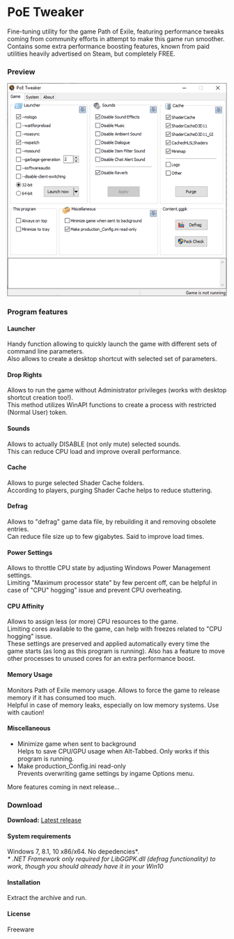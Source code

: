 # PoE Tweaker

Fine-tuning utility for the game Path of Exile, featuring performance tweaks coming from community efforts in attempt to make this game run smoother. Contains some extra performance boosting features, known from paid utilities heavily advertised on Steam, but completely FREE.

### Preview

![PoE Tweaker](preview.gif)

### Program features

#### Launcher
Handy function allowing to quickly launch the game with different sets of command line parameters.  
Also allows to create a desktop shortcut with selected set of parameters.

#### Drop Rights
Allows to run the game without Administrator privileges (works with desktop shortcut creation too!).  
This method utilizes WinAPI functions to create a process with restricted (Normal User) token.

#### Sounds
Allows to actually DISABLE (not only mute) selected sounds.   
This can reduce CPU load and improve overall performance.

#### Cache
Allows to purge selected Shader Cache folders.   
According to players, purging Shader Cache helps to reduce stuttering.

#### Defrag
Allows to "defrag" game data file, by rebuilding it and removing obsolete entries.   
Can reduce file size up to few gigabytes. Said to improve load times.

#### Power Settings
Allows to throttle CPU state by adjusting Windows Power Management settings.  
Limiting "Maximum processor state" by few percent off, can be helpful in case of "CPU" hogging" issue and prevent CPU overheating.

#### CPU Affinity
Allows to assign less (or more) CPU resources to the game.  
Limiting cores available to the game, can help with freezes related to "CPU hogging" issue.  
These settings are preserved and applied automatically every time the game starts (as long as this program is running). 
Also has a feature to move other processes to unused cores for an extra performance boost.
 
#### Memory Usage
Monitors Path of Exile memory usage. Allows to force the game to release memory if it has consumed too much.   
Helpful in case of memory leaks, especially on low memory systems. Use with caution!

#### Miscellaneous
* Minimize game when sent to background  
  Helps to save CPU/GPU usage when Alt-Tabbed. Only works if this program is running.
* Make production_Config.ini read-only  
  Prevents overwriting game settings by ingame Options menu.

More features coming in next release...

### Download

**Download:** [Latest release](https://github.com/chris-wolcen/PoE-Tweaker/releases/latest)

#### System requirements
Windows 7, 8.1, 10 x86/x64. No depedencies*.  
*\* .NET Framework only required for LibGGPK.dll (defrag functionality) to work, though you should already have it in your Win10*

#### Installation
Extract the archive and run.  

#### License
Freeware

